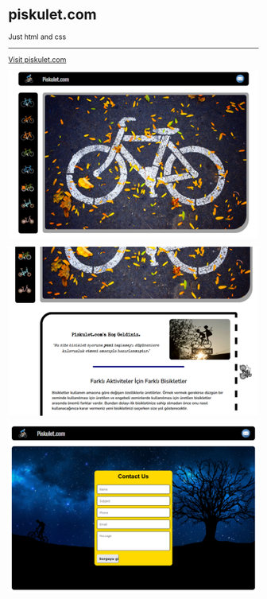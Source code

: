 # piskulet.com
Just html and css
<hr>
 <a href="https://orhns.github.io/piskulet.com/">Visit piskulet.com</a> 
<p align="center">
  <img src="piskulet.com_ss/1.png" width="600" title="hover text">
</p>
<p align="center">
  <img src="piskulet.com_ss/2.png" width="600" alt="accessibility text">
</p>
<p align="center">
  <img src="piskulet.com_ss/3.png" width="600" alt="accessibility text">
</p>
